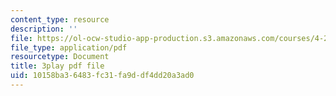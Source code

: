```yaml
---
content_type: resource
description: ''
file: https://ol-ocw-studio-app-production.s3.amazonaws.com/courses/4-241j-theory-of-city-form-spring-2013/10158ba36483fc31fa9ddf4dd20a3ad0_HHpf1He752s.pdf
file_type: application/pdf
resourcetype: Document
title: 3play pdf file
uid: 10158ba3-6483-fc31-fa9d-df4dd20a3ad0
---
```

